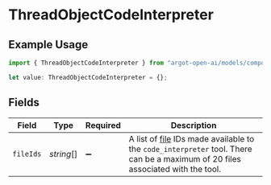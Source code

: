 # ThreadObjectCodeInterpreter

## Example Usage

```typescript
import { ThreadObjectCodeInterpreter } from "argot-open-ai/models/components";

let value: ThreadObjectCodeInterpreter = {};
```

## Fields

| Field                                                                                                                                                        | Type                                                                                                                                                         | Required                                                                                                                                                     | Description                                                                                                                                                  |
| ------------------------------------------------------------------------------------------------------------------------------------------------------------ | ------------------------------------------------------------------------------------------------------------------------------------------------------------ | ------------------------------------------------------------------------------------------------------------------------------------------------------------ | ------------------------------------------------------------------------------------------------------------------------------------------------------------ |
| `fileIds`                                                                                                                                                    | *string*[]                                                                                                                                                   | :heavy_minus_sign:                                                                                                                                           | A list of [file](/docs/api-reference/files) IDs made available to the `code_interpreter` tool. There can be a maximum of 20 files associated with the tool.<br/> |